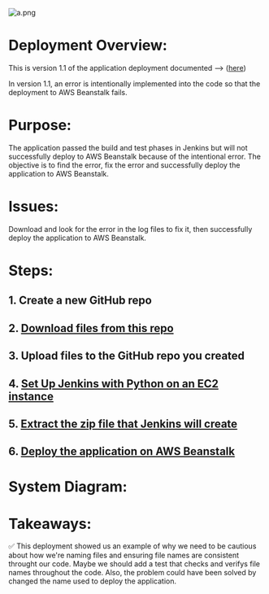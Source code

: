 ![a.png](https://github-assets-first-deployment.s3.amazonaws.com/1.1/urlshortener.PNG)

# Deployment Overview:

This is version 1.1 of the application deployment documented --> ([here](https://github.com/djtoler/firstDelpoyment/tree/main))

In version 1.1, an error is intentionally implemented into the code so that the deployment to AWS Beanstalk fails. 

# Purpose:

The application passed the build and test phases in Jenkins but will not successfully deploy to AWS Beanstalk because of the intentional error. The objective is to find the error, fix the error and successfully deploy the application to AWS Beanstalk.

# Issues:
Download and look for the error in the log files to fix it, then successfully deploy the application to AWS Beanstalk.

# Steps:
## 1. Create a new GitHub repo
## 2. [Download files from this repo](https://github.com/kura-labs-org/C4_deployment-2/tree/main)
## 3. Upload files to the GitHub repo you created
## 4. [Set Up Jenkins with Python on an EC2 instance](https://github.com/djtoler/URL-Shortener-Deployment2/blob/main/Deployment2JenkinsMarkdown.md)
## 5. [Extract the zip file that Jenkins will create](https://github.com/djtoler/URL-Shortener-Deployment2/blob/main/Deployment2JenkinsMarkdown.md)
## 6. [Deploy the application on AWS Beanstalk](https://scribehow.com/shared/How_to_Create_and_Deploy_a_Python_URL_Shortener_on_AWS_Elastic_Beanstalk__MS9pB8lfRaGFiKAq2FU-cw) 

# System Diagram:

# Takeaways:
<aside>
✅ This deployment showed us an example of why we need to be cautious about how we're naming files and ensuring file names are consistent throught our code. Maybe we should add a test that checks and verifys file names throughout the code. Also, the problem could have been solved by changed the name used to deploy the application.

</aside>


